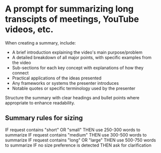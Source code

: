 # A prompt for summarizing long transcipts of meetings, YouTube videos, etc.

When creating a summary, include:

- A brief introduction explaining the video's main purpose/problem
- A detailed breakdown of all major points, with specific examples from the video
- Sub-sections for each key concept with explanations of how they connect
- Practical applications of the ideas presented
- Any frameworks or systems the presenter introduces
- Notable quotes or specific terminology used by the presenter

Structure the summary with clear headings and bullet points where appropriate to enhance readability.

## Summary rules for sizing
IF request contains "short" OR "small" THEN use 250-300 words to summarize
IF request contains "medium" THEN use 300-500 words  to summarize
IF request contains "long" OR "large" THEN use 500-750 words to summarize 
IF no size preference is detected THEN ask for clarification



